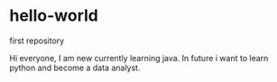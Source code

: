 # hello-world
first repository

Hi everyone,
 I am new currently learning java. In future i want to learn python and become a data analyst.
